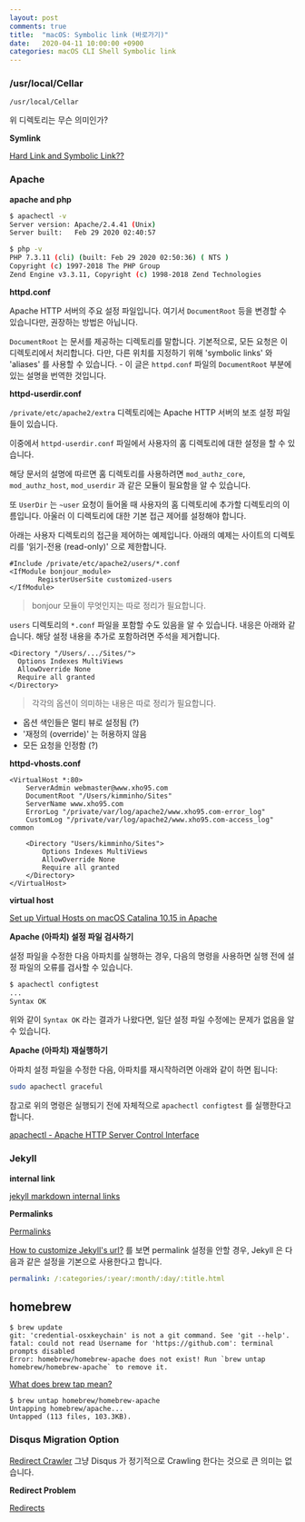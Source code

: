```yaml
---
layout: post
comments: true
title:  "macOS: Symbolic link (바로가기)"
date:   2020-04-11 10:00:00 +0900
categories: macOS CLI Shell Symbolic link
---
```


<!--
    <script async src="https://pagead2.googlesyndication.com/pagead/js/adsbygoogle.js"></script>

    <ins class="adsbygoogle"
         style="display:block"
         data-ad-client="ca-pub-3062100395785862"
         data-ad-slot="4830557337"
         data-ad-format="auto"
         data-full-width-responsive="true"></ins>
    <script>
         (adsbygoogle = window.adsbygoogle || []).push({});
    </script>
-->

### /usr/local/Cellar

```
/usr/local/Cellar
```

위 디렉토리는 무슨 의미인가?

**Symlink**

[Hard Link and Symbolic Link??](https://medium.com/@meghamohan/hard-link-and-symbolic-link-3cad74e5b5dc)

### Apache

**apache and php**

```sh
$ apachectl -v
Server version: Apache/2.4.41 (Unix)
Server built:   Feb 29 2020 02:40:57

```

```sh
$ php -v
PHP 7.3.11 (cli) (built: Feb 29 2020 02:50:36) ( NTS )
Copyright (c) 1997-2018 The PHP Group
Zend Engine v3.3.11, Copyright (c) 1998-2018 Zend Technologies
```

**httpd.conf**

Apache HTTP 서버의 주요 설정 파일입니다. 여기서 `DocumentRoot` 등을 변경할 수 있습니다만, 권장하는 방법은 아닙니다.

`DocumentRoot` 는 문서를 제공하는 디렉토리를 말합니다. 기본적으로, 모든 요청은 이 디렉토리에서 처리합니다. 다만, 다른 위치를 지정하기 위해 'symbolic links' 와 'aliases' 를 사용할 수 있습니다. - 이 글은 `httpd.conf` 파일의 `DocumentRoot` 부분에 있는 설명을 번역한 것입니다.

**httpd-userdir.conf**

`/private/etc/apache2/extra` 디렉토리에는 Apache HTTP 서버의 보조 설정 파일들이 있습니다.

이중에서 `httpd-userdir.conf` 파일에서 사용자의 홈 디렉토리에 대한 설정을 할 수 있습니다.

해당 문서의 설명에 따르면 홈 디렉토리를 사용하려면 `mod_authz_core`, `mod_authz_host`, `mod_userdir` 과 같은 모듈이 필요함을 알 수 있습니다.

또 `UserDir` 는 `~user` 요청이 들어올 때 사용자의 홈 디렉토리에 추가할 디렉토리의 이름입니다. 아울러 이 디렉토리에 대한 기본 접근 제어를 설정해야 합니다.

아래는 사용자 디렉토리의 접근을 제어하는 예제입니다. 아래의 예제는 사이트의 디렉토리를 '읽기-전용 (read-only)' 으로 제한합니다.

```shell
#Include /private/etc/apache2/users/*.conf
<IfModule bonjour_module>
       RegisterUserSite customized-users
</IfModule>
```

> bonjour 모듈이 무엇인지는 따로 정리가 필요합니다.

`users` 디렉토리의 `*.conf` 파일을 포함할 수도 있음을 알 수 있습니다. 내응은 아래와 같습니다. 해당 설정 내용을 추가로 포함하려면 주석을 제거합니다.

```shell
<Directory "/Users/.../Sites/">
  Options Indexes MultiViews
  AllowOverride None
  Require all granted
</Directory>
```

> 각각의 옵션이 의미하는 내용은 따로 정리가 필요합니다.

* 옵션 색인들은 멀티 뷰로 설정됨 (?)
* '재정의 (override)' 는 허용하지 않음
* 모든 요청을 인정함 (?)

**httpd-vhosts.conf**

```
<VirtualHost *:80>
    ServerAdmin webmaster@www.xho95.com
    DocumentRoot "/Users/kimminho/Sites"
    ServerName www.xho95.com
    ErrorLog "/private/var/log/apache2/www.xho95.com-error_log"
    CustomLog "/private/var/log/apache2/www.xho95.com-access_log" common

    <Directory "Users/kimminho/Sites">
        Options Indexes MultiViews
        AllowOverride None
        Require all granted
    </Directory>
</VirtualHost>
```

**virtual host**

[Set up Virtual Hosts on macOS Catalina 10.15 in Apache](https://coolestguidesontheplanet.com/set-up-virtual-hosts-on-macos-catalina-10-15-in-apache/)


**Apache (아파치) 설정 파일 검사하기**

설정 파일을 수정한 다음 아파치를 실행하는 경우, 다음의 명령을 사용하면 실행 전에 설정 파일의 오류를 검사할 수 있습니다.

```sh
$ apachectl configtest
...
Syntax OK
```

위와 같이 `Syntax OK` 라는 결과가 나왔다면, 일단 설정 파일 수정에는 문제가 없음을 알 수 있습니다.

**Apache (아파치) 재실행하기**

아파치 설정 파일을 수정한 다음, 아파치를 재시작하려면 아래와 같이 하면 됩니다:

```sh
sudo apachectl graceful
```

참고로 위의 명령은 실행되기 전에 자체적으로 `apachectl configtest` 를 실행한다고 합니다.

[apachectl - Apache HTTP Server Control Interface](https://httpd.apache.org/docs/2.4/programs/apachectl.html)


### Jekyll

**internal link**

[jekyll markdown internal links](https://stackoverflow.com/questions/4629675/jekyll-markdown-internal-links)

**Permalinks**

[Permalinks](https://jekyllrb.com/docs/permalinks/)

[How to customize Jekyll's url?](https://stackoverflow.com/questions/8664675/how-to-customize-jekylls-url) 를 보면 permalink 설정을 안할 경우, Jekyll 은 다음과 같은 설정을 기본으로 사용한다고 합니다.

```yml
permalink: /:categories/:year/:month/:day/:title.html
```

## homebrew

```
$ brew update
git: 'credential-osxkeychain' is not a git command. See 'git --help'.
fatal: could not read Username for 'https://github.com': terminal prompts disabled
Error: homebrew/homebrew-apache does not exist! Run `brew untap homebrew/homebrew-apache` to remove it.
```

[What does brew tap mean?](https://stackoverflow.com/questions/34408147/what-does-brew-tap-mean)

```
$ brew untap homebrew/homebrew-apache
Untapping homebrew/apache...
Untapped (113 files, 103.3KB).
```

### Disqus Migration Option

[Redirect Crawler](https://help.disqus.com/en/articles/1717126-redirect-crawler) 그냥 Disqus 가 정기적으로 Crawling 한다는 것으로 큰 의미는 없습니다.

**Redirect Problem**

[Redirects](https://moz.com/learn/seo/redirection)
